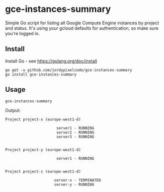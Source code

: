 # gce-instances-summary

Simple Go script for listing all Google Compute Engine instances by project and status.
It's using your gcloud defaults for authentication, so make sure you're logged in.

## Install

Install Go - see https://golang.org/doc/install

```
go get -u github.com/jordypixelcode/gce-instances-summary
go install gce-instances-summary
```

## Usage

```
gce-instances-summary
```

Output:

```
Project project-x (europe-west1-d)

                       server1 - RUNNING
                       server2 - RUNNING
                       server3 - RUNNING


Project project-y (europe-west1-d)

                       server1 - RUNNING


Project project-z (europe-west1-d)

                      server-x - TERMINATED
                      server-y - RUNNING
```
